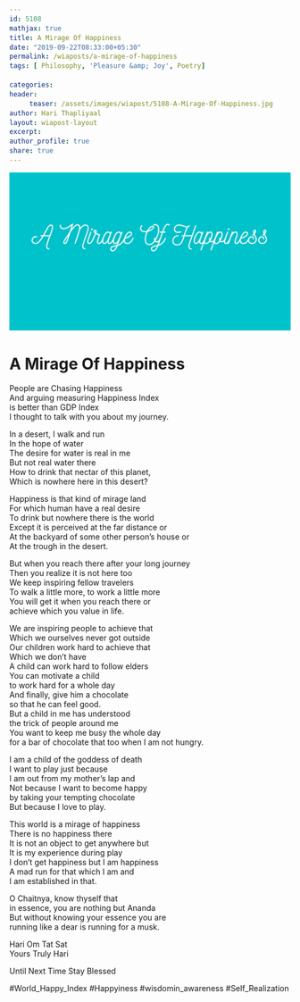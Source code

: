 ```yaml
--- 
id: 5108
mathjax: true  
title: A Mirage Of Happiness
date: "2019-09-22T08:33:00+05:30"
permalink: /wiaposts/a-mirage-of-happiness
tags: [ Philosophy, 'Pleasure &amp; Joy', Poetry]    

categories: 
header:
     teaser: /assets/images/wiapost/5108-A-Mirage-Of-Happiness.jpg
author: Hari Thapliyaal 
layout: wiapost-layout 
excerpt:  
author_profile: true 
share: true 
---
```


![A Mirage Of Happiness](/assets/images/wiapost/5108-A-Mirage-Of-Happiness.jpg)     
   
# A Mirage Of Happiness
    
People are Chasing Happiness     
And arguing measuring Happiness Index     
is better than GDP Index     
I thought to talk with you about my journey.    
    
In a desert, I walk and run     
In the hope of water     
The desire for water is real in me     
But not real water there     
How to drink that nectar of this planet,     
Which is nowhere here in this desert?    
    
Happiness is that kind of mirage land     
For which human have a real desire     
To drink but nowhere there is the world     
Except it is perceived at the far distance or     
At the backyard of some other person’s house or     
At the trough in the desert.    
    
But when you reach there after your long journey     
Then you realize it is not here too     
We keep inspiring fellow travelers     
To walk a little more, to work a little more     
You will get it when you reach there or     
achieve which you value in life.    
    
We are inspiring people to achieve that     
Which we ourselves never got outside     
Our children work hard to achieve that     
Which we don’t have     
A child can work hard to follow elders     
You can motivate a child     
to work hard for a whole day     
And finally, give him a chocolate     
so that he can feel good.     
But a child in me has understood     
the trick of people around me     
You want to keep me busy the whole day     
for a bar of chocolate that too when I am not hungry.    
    
I am a child of the goddess of death     
I want to play just because     
I am out from my mother’s lap and     
Not because I want to become happy     
by taking your tempting chocolate     
But because I love to play.    
    
This world is a mirage of happiness     
There is no happiness there     
It is not an object to get anywhere but     
It is my experience during play     
I don’t get happiness but I am happiness     
A mad run for that which I am and     
I am established in that.    
    
O Chaitnya, know thyself that     
in essence, you are nothing but Ananda     
But without knowing your essence you are     
running like a dear is running for a musk.    
    
Hari Om Tat Sat     
Yours Truly Hari    
    
Until Next Time Stay Blessed    
    
#World_Happy_Index #Happyiness #wisdomin_awareness #Self_Realization    
    
    
